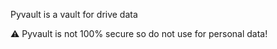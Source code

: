 
Pyvault is a vault for drive data
 
 
 
:warning: Pyvault is not 100% secure so do not use for personal data!

